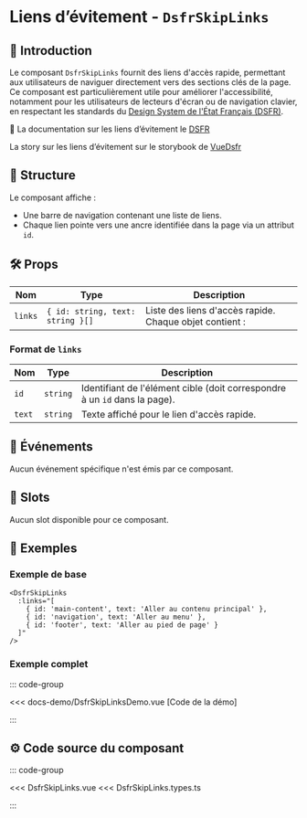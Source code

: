 # Liens d’évitement - `DsfrSkipLinks`

## 🌟 Introduction

Le composant `DsfrSkipLinks` fournit des liens d'accès rapide, permettant aux utilisateurs de naviguer directement vers des sections clés de la page. Ce composant est particulièrement utile pour améliorer l'accessibilité, notamment pour les utilisateurs de lecteurs d'écran ou de navigation clavier, en respectant les standards du [Design System de l'État Français (DSFR)](https://www.systeme-de-design.gouv.fr/).

🏅 La documentation sur les liens d’évitement le [DSFR](https://www.systeme-de-design.gouv.fr/elements-d-interface/composants/lien-d-evitement)

<VIcon name="vi-file-type-storybook" /> La story sur les liens d’évitement sur le storybook de [VueDsfr](https://storybook.vue-ds.fr/?path=/docs/composants-dsfrskiplinks--docs)

## 📐 Structure

Le composant affiche :

- Une barre de navigation contenant une liste de liens.
- Chaque lien pointe vers une ancre identifiée dans la page via un attribut `id`.

## 🛠️ Props

| Nom    | Type                              | Description                                                         |
|--------|-----------------------------------|---------------------------------------------------------------------|
| `links`| `{ id: string, text: string }[]` | Liste des liens d'accès rapide. Chaque objet contient :             |

### Format de `links`

| Nom   | Type     | Description                                                  |
|-------|----------|--------------------------------------------------------------|
| `id`  | `string` | Identifiant de l'élément cible (doit correspondre à un `id` dans la page). |
| `text`| `string` | Texte affiché pour le lien d'accès rapide.                   |

## 📡 Événements

Aucun événement spécifique n'est émis par ce composant.

## 🧩 Slots

Aucun slot disponible pour ce composant.

## 📝 Exemples

### Exemple de base

```vue
<DsfrSkipLinks
  :links="[
    { id: 'main-content', text: 'Aller au contenu principal' },
    { id: 'navigation', text: 'Aller au menu' },
    { id: 'footer', text: 'Aller au pied de page' }
  ]"
/>
```

### Exemple complet

::: code-group

<Story data-title="Démo" min-h="200px">
  <DsfrSkipLinksDemo />
</Story>

<<< docs-demo/DsfrSkipLinksDemo.vue [Code de la démo]

:::

## ⚙️ Code source du composant

::: code-group

<<< DsfrSkipLinks.vue
<<< DsfrSkipLinks.types.ts

:::

<script setup lang="ts">
import DsfrSkipLinksDemo from './docs-demo/DsfrSkipLinksDemo.vue'
</script>
